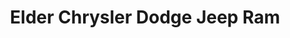 ---
title: "Elder Chrysler Dodge Jeep Ram"
url: /athens/elder-chrysler-dodge-jeep-ram/
shop: Autohaus
---